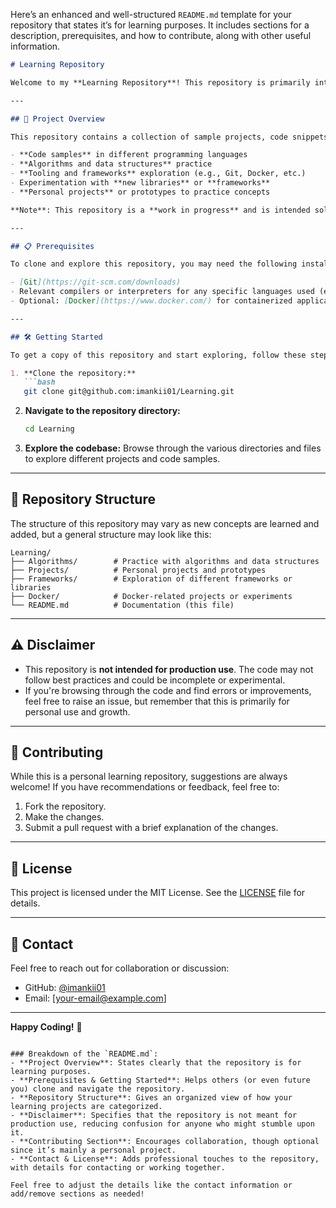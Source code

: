 Here’s an enhanced and well-structured `README.md` template for your repository that states it’s for learning purposes. It includes sections for a description, prerequisites, and how to contribute, along with other useful information.

```md
# Learning Repository

Welcome to my **Learning Repository**! This repository is primarily intended for **personal learning, experimentation, and practice** in various areas of software development, programming languages, and tools.

---

## 🚀 Project Overview

This repository contains a collection of sample projects, code snippets, and exercises that I have worked on while learning new technologies and concepts. It may include the following:

- **Code samples** in different programming languages
- **Algorithms and data structures** practice
- **Tooling and frameworks** exploration (e.g., Git, Docker, etc.)
- Experimentation with **new libraries** or **frameworks**
- **Personal projects** or prototypes to practice concepts

**Note**: This repository is a **work in progress** and is intended solely for my educational development.

---

## 📋 Prerequisites

To clone and explore this repository, you may need the following installed on your machine:

- [Git](https://git-scm.com/downloads)
- Relevant compilers or interpreters for any specific languages used (e.g., Python, Node.js, etc.)
- Optional: [Docker](https://www.docker.com/) for containerized applications

---

## 🛠️ Getting Started

To get a copy of this repository and start exploring, follow these steps:

1. **Clone the repository:**
   ```bash
   git clone git@github.com:imankii01/Learning.git
   ```
   
2. **Navigate to the repository directory:**
   ```bash
   cd Learning
   ```

3. **Explore the codebase:**
   Browse through the various directories and files to explore different projects and code samples.

---

## 📂 Repository Structure

The structure of this repository may vary as new concepts are learned and added, but a general structure may look like this:

```
Learning/
├── Algorithms/        # Practice with algorithms and data structures
├── Projects/          # Personal projects and prototypes
├── Frameworks/        # Exploration of different frameworks or libraries
├── Docker/            # Docker-related projects or experiments
└── README.md          # Documentation (this file)
```

---

## ⚠️ Disclaimer

- This repository is **not intended for production use**. The code may not follow best practices and could be incomplete or experimental.
- If you're browsing through the code and find errors or improvements, feel free to raise an issue, but remember that this is primarily for personal use and growth.

---

## 🤝 Contributing

While this is a personal learning repository, suggestions are always welcome! If you have recommendations or feedback, feel free to:

1. Fork the repository.
2. Make the changes.
3. Submit a pull request with a brief explanation of the changes.

---

## 📜 License

This project is licensed under the MIT License. See the [LICENSE](./LICENSE) file for details.

---

## 📧 Contact

Feel free to reach out for collaboration or discussion:
- GitHub: [@imankii01](https://github.com/imankii01)
- Email: [your-email@example.com]

---

**Happy Coding!** 🚀
```

### Breakdown of the `README.md`:
- **Project Overview**: States clearly that the repository is for learning purposes.
- **Prerequisites & Getting Started**: Helps others (or even future you) clone and navigate the repository.
- **Repository Structure**: Gives an organized view of how your learning projects are categorized.
- **Disclaimer**: Specifies that the repository is not meant for production use, reducing confusion for anyone who might stumble upon it.
- **Contributing Section**: Encourages collaboration, though optional since it’s mainly a personal project.
- **Contact & License**: Adds professional touches to the repository, with details for contacting or working together.

Feel free to adjust the details like the contact information or add/remove sections as needed!
